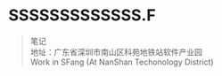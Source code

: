 # SSSSSSSSSSSSS.F
> 笔记
</br>地址：广东省深圳市南山区科苑地铁站软件产业园</br>Work in SFang (At NanShan Techonology District)
